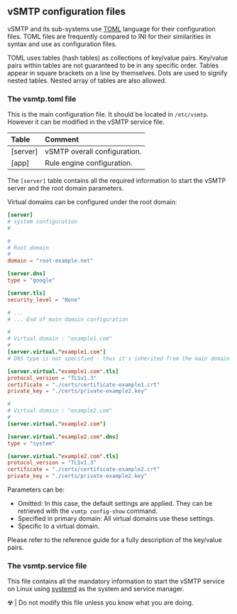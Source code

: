 ## vSMTP configuration files

vSMTP and its sub-systems use [TOML] language for their configuration files. TOML files are frequently compared to INI for their similarities in syntax and use as configuration files.

[TOML]: https://toml.io/

TOML uses tables (hash tables) as collections of key/value pairs. Key/value pairs within tables are not guaranteed to be in any specific order. Tables appear in square brackets on a line by themselves. Dots are used to signify nested tables. Nested array of tables are also allowed.

### The vsmtp.toml file

This is the main configuration file. It should be located in `/etc/vsmtp`. However it can be modified in the vSMTP service file.

| Table    | Comment                      |
| :------- | :--------------------------- |
| [server] | vSMTP overall configuration. |
| [app]    | Rule engine configuration.   |

The `[server]` table contains all the required information to start the vSMTP server and the root domain parameters.

Virtual domains can be configured under the root domain:

```toml 
[server]
# system configuration
# 

#
# Root domain 
#
domain = "root-example.net"

[server.dns]
type = "google"

[server.tls]
security_level = "None"

# ...
# ... End of main domain configuration

#
# Virtual domain : "example1.com"
#
[server.virtual."example1.com"]
# DNS type is not specified - thus it's inherited from the main domain

[server.virtual."example1.com".tls]
protocol_version = "TLSv1.3"
certificate = "./certs/certificate-example1.crt"
private_key = "./certs/private-example2.key"

#
# Virtual domain : "example2.com"
#
[server.virtual."example2.com"]

[server.virtual."example2.com".dns]
type = "system"

[server.virtual."example2.com".tls]
protocol_version = "TLSv1.3"
certificate = "./certs/certificate-example2.crt"
private_key = "./certs/private-example2.key"
```

Parameters can be:

- Omitted: In this case, the default settings are applied. They can be retrieved with the `vsmtp config-show` command.
- Specified in primary domain: All virtual domains use these settings.
- Specific to a virtual domain.

Please refer to the reference guide for a fully description of the key/value pairs.

### The vsmtp.service file

This file contains all the mandatory information to start the vSMTP service on Linux using [systemd] as the system and service manager.

[systemd]: https://freedesktop.org/wiki/Software/systemd/

&#9762; | Do not modify this file unless you know what you are doing.